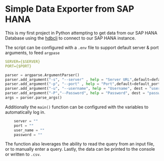 # Simple Data Exporter from SAP HANA

This is my first project in Python attempting to get data from our SAP HANA Database using the [hdbcli](https://pypi.org/project/hdbcli/)  to connect to our SAP HANA instance.

The script can be configured with a `.env` file to support default server & port arguments, to feed `argpase`
```yaml
SERVER={$SERVER}
PORT={$PORT}
```


```python
parser = argparse.ArgumentParser()
parser.add_argument("-s", "--server" , help = "Server URL",default=default_url, dest = "server", type=str)
parser.add_argument("-p", "--port" , help = "Port",default=default_port, dest = "port")
parser.add_argument("-u", "--username", help = "Username", dest = "username", type=str)
parser.add_argument("-P","--Password", help = "Password", dest = "password")
args = parser.parse_args()
```
Additionally the `main()` function can be configured with the variables to automatically log in.
```python
    server = ""
    port = ""
    user_name = ""
    password = ""
```

The function also leverages the ability to read the query from an input file, or to manually enter a query. Lastly, the data can be printed to the console or written to `.csv`.